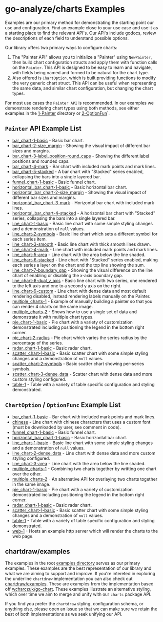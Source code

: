 # go-analyze/charts Examples

Examples are our primary method for demonstrating the starting point our use and configuration. Find an example close to your use case and use it as a starting place to find the relevant API's. Our API's include godocs, review the descriptions of each field to understand possible options.

Our library offers two primary ways to configure charts:
1. The "Painter API" allows you to initialize a "Painter" using `NewPainter`, then build chart configuration structs and apply them with function calls on the `Painter`. This API is designed to be easy to learn and navigate, with fields being named and formed to be natural for the chart type.
2. Also offered is `ChartOption`, which is built providing functions to modify the very generic chart struct. This API can be useful when representing the same data, and similar chart configuration, but changing the chart types.

For most use cases the `Painter API` is recommended. In our examples we demonstrate rendering chart types using both methods, see either examples in the [1-Painter](./1-Painter) directory or [2-OptionFun](./2-OptionFunc)`.

## `Painter` API Example List

* [bar_chart-1-basic](./1-Painter/bar_chart-1-basic) - Basic bar chart.
* [bar_chart-2-size_margin](./1-Painter/bar_chart-2-size_margin) - Showing the visual impact of different bar sizes and margins.
* [bar_chart-3-label_position-round_caps](./1-Painter/bar_chart-3-label_position-round_caps) - Showing the different label positions and rounded caps.
* [bar_chart-4-mark](./1-Painter/bar_chart-4-mark) - Bar chart with included mark points and mark lines.
* [bar_chart-5-stacked](./1-Painter/bar_chart-5-stacked) - A bar chart with "Stacked" series enabled, collapsing the bars into a single layered bar.
* [funnel_chart-1-basic](./1-Painter/funnel_chart-1-basic) - Basic funnel chart.
* [horizontal_bar_chart-1-basic](./1-Painter/horizontal_bar_chart-1-basic) - Basic horizontal bar chart.
* [horizontal_bar_chart-2-size_margin](./1-Painter/horizontal_bar_chart-2-size_margin) - Showing the visual impact of different bar sizes and margins.
* [horizontal_bar_chart-3-mark](./1-Painter/horizontal_bar_chart-3-mark) - Horizontal bar chart with included mark lines.
* [horizontal_bar_chart-4-stacked](./1-Painter/horizontal_bar_chart-4-stacked) - A horizontal bar chart with "Stacked" series, collapsing the bars into a single layered bar.
* [line_chart-1-basic](./1-Painter/line_chart-1-basic) - Basic line chart with some simple styling changes and a demonstration of `null` values.
* [line_chart-2-symbols](./1-Painter/line_chart-2-symbols) - Basic line chart which sets a different symbol for each series item.
* [line_chart-3-smooth](./1-Painter/line_chart-3-smooth) - Basic line chart with thick smooth lines drawn.
* [line_chart-4-mark](./1-Painter/line_chart-4-mark) - Line chart with included mark points and mark lines.
* [line_chart-5-area](./1-Painter/line_chart-5-area) - Line chart with the area below the line shaded.
* [line_chart-6-stacked](./1-Painter/line_chart-6-stacked) - Line chart with "Stacked" series enabled, making each series a layer on the chart and the top line showing the sum.
* [line_chart-7-boundary_gap](./1-Painter/line_chart-7-boundary_gap) - Showing the visual difference on the line chart of enabling or disabling the x-axis boundary gap.
* [line_chart-8-dual_y_axis](./1-Painter/line_chart-8-dual_y_axis) - Basic line chart with two series, one rendered to the left axis and one to a second y axis on the right.
* [line_chart-9-custom](./1-Painter/line_chart-9-custom) - Line chart with dense data and most default rendering disabled, instead rendering labels manually on the Painter.
* [multiple_charts-1](./1-Painter/multiple_charts-1) - Example of manually building a painter so that you can render 4 charts on the same image.
* [multiple_charts-2](./1-Painter/multiple_charts-2) - Shows how to use a single set of data and demonstrate it with multiple chart types.
* [pie_chart-1-basic](./1-Painter/pie_chart-1-basic) - Pie chart with a variety of customization demonstrated including positioning the legend in the bottom right corner.
* [pie_chart-2-radius](./1-Painter/pie_chart-2-radius) - Pie chart which varies the series radius by the percentage of the series.
* [radar_chart-1-basic](./1-Painter/radar_chart-1-basic) - Basic radar chart.
* [scatter_chart-1-basic](./1-Painter/scatter_chart-1-basic) - Basic scatter chart with some simple styling changes and a demonstration of `null` values.
* [scatter_chart-2-symbols](./1-Painter/scatter_chart-2-symbols) - Basic scatter chart showing per-series symbols.
* [scatter_chart-3-dense_data](./1-Painter/scatter_chart-3-dense_data) - Scatter chart with dense data and more custom styling configured.
* [table-1](./1-Painter/table-1) - Table with a variety of table specific configuration and styling demonstrated.

## `ChartOption` / `OptionFunc` Example List

* [bar_chart-1-basic](./2-OptionFunc/bar_chart-1-basic) - Bar chart with included mark points and mark lines.
* [chinese](./2-OptionFunc/chinese) - Line chart with chinese characters that uses a custom font (must be downloaded by user, see comment in code).
* [funnel_chart-1-basic](./2-OptionFunc/funnel_chart-1-basic) - Basic funnel chart.
* [horizontal_bar_chart-1-basic](./2-OptionFunc/horizontal_bar_chart-1-basic) - Basic horizontal bar chart.
* [line_chart-1-basic](./2-OptionFunc/line_chart-1-basic) - Basic line chart with some simple styling changes and a demonstration of `null` values.
* [line_chart-2-dense_data](./2-OptionFunc/line_chart-2-dense_data) - Line chart with dense data and more custom styling configured.
* [line_chart-3-area](./2-OptionFunc/line_chart-3-area) - Line chart with the area below the line shaded.
* [multiple_charts-1](./2-OptionFunc/multiple_charts-1) - Combining two charts together by writting one chart over the other.
* [multiple_charts-2](./2-OptionFunc/multiple_charts-2) - An alternative API for overlaying two charts together in the same image.
* [pie_chart-1-basic](./2-OptionFunc/pie_chart-1-basic) - Pie chart with a variety of customization demonstrated including positioning the legend in the bottom right corner.
* [radar_chart-1-basic](./2-OptionFunc/radar_chart-1-basic) - Basic radar chart.
* [scatter_chart-1-basic](./2-OptionFunc/scatter_chart-1-basic) - Basic scatter chart with some simple styling changes and a demonstration of `null` values.
* [table-1](./2-OptionFunc/table-1) - Table with a variety of table specific configuration and styling demonstrated.
* [web-1](./2-OptionFunc/web-1) - Hosts an example http server which will render the charts to the web page.

## chartdraw/examples

The examples in the root [examples directory](https://github.com/go-analyze/charts/tree/main/examples) serves as our primary examples. These examples are the best representation of our library and what we are aiming to support and improve. If you're intereted in exploring the underline `chartdraw` implementation you can also check out [chartdraw/examples](https://github.com/go-analyze/charts/tree/main/chartdraw/examples). These are examples from the implementation based off [wcharczuk/go-chart](https://github.com/wcharczuk/go-chart). These examples illustrate an alternative styling, which over time we aim to merge and unify with our `charts` package API.

If you find you prefer the `chartdraw` styling, configuration schema, or anything else, please open an [Issue](https://github.com/go-analyze/charts/issues) so that we can make sure we retain the best of both implementations as we seek unifying our API.

